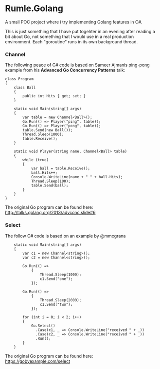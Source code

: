 # Rumle.Golang

A small POC project where i try implementing Golang features in C#. 

This is just something that I have put togehter in an evening after reading a bit about Go, not something that I would use in a real production environment. Each "goroutine" runs in its own background thread.



### Channel<T>

The following peace of C# code is based on Sameer Ajmanis ping-pong example from his __Advanced Go Concurrency Patterns__ talk: 

    class Program
	{
        class Ball
        {
            public int Hits { get; set; }
        }

        static void Main(string[] args)
        {
            var table = new Channel<Ball>();
            Go.Run(() => Player("ping", table));
            Go.Run(() => Player("pong", table));
            table.Send(new Ball());
            Thread.Sleep(1000);
            table.Receive();
        }
        
        static void Player(string name, Channel<Ball> table)
        {
            while (true)
            {
                var ball = table.Receive();
                ball.Hits++;
                Console.WriteLine(name + " " + ball.Hits);
                Thread.Sleep(100);
                table.Send(ball);
            }
        }
	}
	
The original Go program can be found here: http://talks.golang.org/2013/advconc.slide#6


### Select

The follow C# code is based on an example by @mmcgrana

        static void Main(string[] args)
        {
            var c1 = new Channel<string>();
            var c2 = new Channel<string>();

            Go.Run(() =>
                {
                    Thread.Sleep(1000);
                    c1.Send("one");
                });

            Go.Run(() =>
                {
                    Thread.Sleep(2000);
                    c1.Send("two");
                });

            for (int i = 0; i < 2; i++)
            {
                Go.Select()
                  .Case(c1, _ => Console.WriteLine("received " + _))
                  .Case(c2, _ => Console.WriteLine("received " + _))
                  .Run();
            }
        }
        
The original Go program can be found here: https://gobyexample.com/select

